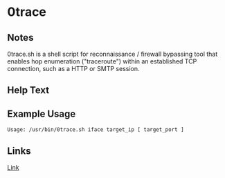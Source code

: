 # 0trace

Notes
-------
0trace.sh is a shell script for reconnaissance / firewall bypassing tool that enables hop enumeration ("traceroute") within an established TCP connection, such as a HTTP or SMTP session.

Help Text
-------


Example Usage
-------

```
Usage: /usr/bin/0trace.sh iface target_ip [ target_port ]
```
Links
-------
[Link](http://www.aldeid.com/wiki/0trace)
